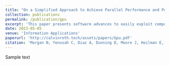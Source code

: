 ```yaml
---
title: "On a Simplified Approach to Achieve Parallel Performance and Portability Across CPU and GPU Architectures"
collection: publications
permalink: /publication/gpu
excerpt: 'This paper presents software advances to easily exploit computer architectures consisting of a multi-core CPU and CPU+GPU to accelerate diverse types of high-performance computing (HPC) applications using a single code implementation. The paper describes and demonstrates the performance of the open-source C++ matrix and array (MATAR) library that uniquely offers: (1) a straightforward syntax for programming productivity, (2) usable data structures for data-oriented programming (DOP) for performance, and (3) a simple interface to the open-source C++ Kokkos library for portability and memory management across CPUs and GPUs. The portability across architectures with a single code implementation is achieved by automatically switching between diverse fine-grained parallelism backends (e.g., CUDA, HIP, OpenMP, pthreads, etc.) at compile time. The MATAR library solves many longstanding challenges associated with easily writing software that can run in parallel on any computer architecture. This work benefits projects seeking to write new C++ codes while also addressing the challenges of quickly making existing Fortran codes performant and portable over modern computer architectures with minimal syntactical changes from Fortran to C++. We demonstrate the feasibility of readily writing new C++ codes and modernizing existing codes with MATAR to be performant, parallel, and portable across diverse computer architectures. '
date: 2023-05-05
venue: 'Information Applications'
paperurl: 'http://calvinroth.tech/assets/papers/Gpu.pdf'
citation: 'Morgan N, Yenusah C, Diaz A, Dunning D, Moore J, Heilman E, Roth C, Lieberman E, Walton S, Brown S, et al. On a Simplified Approach to Achieve Parallel Performance and Portability Across CPU and GPU Architectures. Information. 2024; 15(11):673. https://doi.org/10.3390/info15110673'
---
```


Sample text